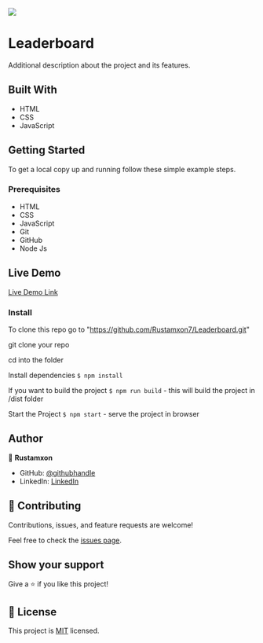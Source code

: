 ![](https://img.shields.io/badge/Microverse-blueviolet)

# Leaderboard

Additional description about the project and its features.

## Built With

- HTML
- CSS
- JavaScript

## Getting Started

To get a local copy up and running follow these simple example steps.

### Prerequisites

- HTML
- CSS
- JavaScript
- Git
- GitHub
- Node Js

## Live Demo

[Live Demo Link](https://rustamxon7.github.io/Leaderboard/)

### Install

To clone this repo go to "https://github.com/Rustamxon7/Leaderboard.git"

git clone your repo

cd into the folder

Install dependencies `$ npm install`

If you want to build the project `$ npm run build` - this will build the project in /dist folder

Start the Project `$ npm start` - serve the project in browser

## Author

👤 **Rustamxon**

- GitHub: [@githubhandle](https://github.com/Rustamxon7)
- LinkedIn: [LinkedIn](https://www.linkedin.com/in/rustamjon-tolipov-6a831020b)

## 🤝 Contributing

Contributions, issues, and feature requests are welcome!

Feel free to check the [issues page](https://github.com/Rustamxon7/Leaderboard/issues).

## Show your support

Give a ⭐️ if you like this project!

## 📝 License

This project is [MIT](./MIT.md) licensed.
